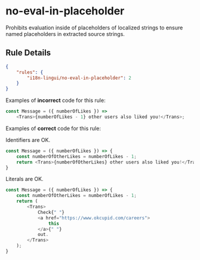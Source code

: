 # no-eval-in-placeholder

Prohibits evaluation inside of placeholders of localized strings to ensure named placeholders in extracted source strings.

## Rule Details

```json
{    
    "rules": {
        "i18n-lingui/no-eval-in-placeholder": 2
    }
}
```

Examples of **incorrect** code for this rule:

```js
const Message = ({ numberOfLikes }) => 
    <Trans>{numberOfLikes - 1} other users also liked you!</Trans>;
```

Examples of **correct** code for this rule:

Identifiers are OK.

```js
const Message = ({ numberOfLikes }) => {
    const numberOfOtherLikes = numberOfLikes - 1;
    return <Trans>{numberOfOtherLikes} other users also liked you!</Trans>;
}
```

Literals are OK.

```js
const Message = ({ numberOfLikes }) => {
    const numberOfOtherLikes = numberOfLikes - 1;
    return (
        <Trans>
            Check{" "}
            <a href="https://www.okcupid.com/careers">
                this
            </a>{" "}
            out.
        </Trans>
    );
}
```
